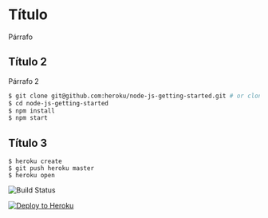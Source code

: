 # Título

Párrafo

## Título 2

Párrafo 2

```sh
$ git clone git@github.com:heroku/node-js-getting-started.git # or clone your own fork
$ cd node-js-getting-started
$ npm install
$ npm start
```

## Título 3

```
$ heroku create
$ git push heroku master
$ heroku open
```

![Build Status](https://travis-ci.org/FedeGB/7552-TDPII-SharedServer.svg?branch=master)

[![Deploy to Heroku](https://www.herokucdn.com/deploy/button.png)](https://heroku.com/deploy)

